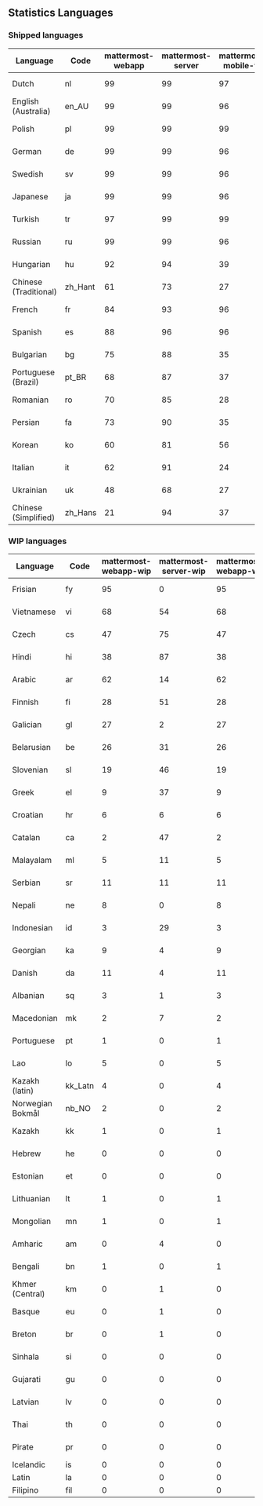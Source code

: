 ## Statistics Languages ##
###  Shipped languages  ###
|Language|Code|mattermost-webapp|mattermost-server|mattermost-mobile-v2|mattermost-desktop|focalboard-webapp|playbooks-webapp|Total|Last Modified|
|---|---|---|---|---|---|---|---|---|---|
|Dutch|nl| 99| 99| 97| 100| 99| 99| 99|2023-01-25T14:54:06.219475Z|
|English (Australia)|en_AU| 99| 99| 96| 100| 100| 99| 99|2023-01-25T14:52:56.842958Z|
|Polish|pl| 99| 99| 99| 100| 100| 99| 99|2023-01-25T14:54:14.193903Z|
|German|de| 99| 99| 96| 100| 100| 99| 99|2023-01-25T14:52:48.717642Z|
|Swedish|sv| 99| 99| 96| 100| 100| 99| 98|2023-01-25T18:31:04.747534Z|
|Japanese|ja| 99| 99| 96| 100| 100| 97| 98|2023-01-25T14:53:48.447447Z|
|Turkish|tr| 97| 99| 99| 100| 100| 99| 97|2023-01-25T14:54:58.358271Z|
|Russian|ru| 99| 99| 96| 100| 69| 59| 95|2023-01-25T14:54:40.914326Z|
|Hungarian|hu| 92| 94| 39| 100| 92| 82| 88|2023-01-25T14:53:30.941079Z|
|Chinese (Traditional)|zh_Hant| 61| 73| 27| 0| 92| 0| 88|2023-01-24T06:43:31.877175Z|
|French|fr| 84| 93| 96| 83| 87| 22| 85|2023-01-25T14:53:22.321889Z|
|Spanish|es| 88| 96| 96| 98| 33| 0| 84|2023-01-25T14:53:04.851838Z|
|Bulgarian|bg| 75| 88| 35| 0| 0| 0| 74|2023-01-24T06:43:03.221705Z|
|Portuguese (Brazil)|pt_BR| 68| 87| 37| 44| 89| 0| 72|2023-01-24T06:43:21.238068Z|
|Romanian|ro| 70| 85| 28| 0| 0| 0| 69|2023-01-24T06:43:22.884425Z|
|Persian|fa| 73| 90| 35| 0| 17| 1| 67|2023-01-24T06:43:09.235672Z|
|Korean|ko| 60| 81| 56| 96| 92| 6| 66|2023-01-24T06:43:16.699504Z|
|Italian|it| 62| 91| 24| 5| 64| 0| 64|2023-01-25T14:53:39.178515Z|
|Ukrainian|uk| 48| 68| 27| 67| 9| 0| 52|2023-01-24T06:43:28.729903Z|
|Chinese (Simplified)|zh_Hans| 21| 94| 37| 14| 63| 0| 44|2023-01-25T14:55:15.265146Z|
###  WIP languages  ###
|Language|Code|mattermost-webapp-wip|mattermost-server-wip|mattermost-webapp-wip|Total|Last Modified|
|---|---|---|---|---|---|--|
|Frisian|fy| 95| 0| 95| 63|2023-01-23T11:30:34.635281Z|
|Vietnamese|vi| 68| 54| 68| 60|2023-01-23T11:33:26.035900Z|
|Czech|cs| 47| 75| 47| 57|2023-01-25T10:58:29.556913Z|
|Hindi|hi| 38| 87| 38| 50|2023-01-23T11:30:59.276524Z|
|Arabic|ar| 62| 14| 62| 44|2023-01-23T11:29:21.333107Z|
|Finnish|fi| 28| 51| 28| 35|2023-01-24T16:21:40.318836Z|
|Galician|gl| 27| 2| 27| 32|2023-01-23T11:30:40.710921Z|
|Belarusian|be| 26| 31| 26| 27|2023-01-23T11:29:27.732744Z|
|Slovenian|sl| 19| 46| 19| 24|2023-01-23T11:32:59.581877Z|
|Greek|el| 9| 37| 9| 22|2023-01-23T11:30:04.120446Z|
|Croatian|hr| 6| 6| 6| 17|2023-01-24T22:55:08.497943Z|
|Catalan|ca| 2| 47| 2| 14|2023-01-20T12:30:20.847866Z|
|Malayalam|ml| 5| 11| 5| 13|2023-01-20T12:30:29.426169Z|
|Serbian|sr| 11| 11| 11| 13|2023-01-09T16:08:21.543640Z|
|Nepali|ne| 8| 0| 8| 12|2023-01-23T11:32:35.863162Z|
|Indonesian|id| 3| 29| 3| 11|2023-01-20T12:30:26.132977Z|
|Georgian|ka| 9| 4| 9| 8|2023-01-20T12:30:27.511376Z|
|Danish|da| 11| 4| 11| 8|2023-01-23T11:29:57.977660Z|
|Albanian|sq| 3| 1| 3| 8|2023-01-23T11:33:06.934782Z|
|Macedonian|mk| 2| 7| 2| 5|2023-01-25T04:59:41.354012Z|
|Portuguese|pt| 1| 0| 1| 4|2023-01-20T18:36:41.305583Z|
|Lao|lo| 5| 0| 5| 3|2022-07-14T00:09:20.131861Z|
|Kazakh (latin)|kk_Latn| 4| 0| 4| 3|2023-01-09T16:04:40.142668Z|
|Norwegian Bokmål|nb_NO| 2| 0| 2| 2|2023-01-20T12:30:29.978200Z|
|Kazakh|kk| 1| 0| 1| 2|2023-01-20T12:30:28.434837Z|
|Hebrew|he| 0| 0| 0| 2|2023-01-20T12:30:24.610278Z|
|Estonian|et| 0| 0| 0| 1|2022-06-16T11:17:55.844464Z|
|Lithuanian|lt| 1| 0| 1| 1|2022-12-17T23:24:09.234041Z|
|Mongolian|mn| 1| 0| 1| 1|2022-07-12T00:07:39.334203Z|
|Amharic|am| 0| 4| 0| 1|2020-07-04T19:22:35.416407Z|
|Bengali|bn| 1| 0| 1| 1|2022-06-18T00:07:36.707192Z|
|Khmer (Central)|km| 0| 1| 0| 0|2022-05-06T14:27:58.323957Z|
|Basque|eu| 0| 1| 0| 0|2021-06-22T14:46:44.626603Z|
|Breton|br| 0| 1| 0| 0|2022-10-20T14:33:30.929526Z|
|Sinhala|si| 0| 0| 0| 0|2022-10-24T11:26:43.423982Z|
|Gujarati|gu| 0| 0| 0| 0|2021-09-27T12:12:04.194601Z|
|Latvian|lv| 0| 0| 0| 0|2022-12-17T23:24:22.390841Z|
|Thai|th| 0| 0| 0| 0|2022-05-03T14:48:59.991556Z|
|Pirate|pr| 0| 0| 0| 0|2022-06-28T08:46:29.046651Z|
|Icelandic|is| 0| 0| 0| 0||
|Latin|la| 0| 0| 0| 0||
|Filipino|fil| 0| 0| 0| 0||
